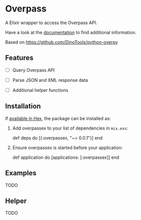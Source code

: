 # Overpass

A Elixir wrapper to access the Overpass API.

Have a look at the [documentation](http://python-overpy.readthedocs.org/) to find additional information.

Based on https://github.com/DinoTools/python-overpy

## Features

* [ ] Query Overpass API
* [ ] Parse JSON and XML response data
* [ ] Additional helper functions


## Installation

If [available in Hex](https://hex.pm/docs/publish), the package can be installed as:

  1. Add overpassex to your list of dependencies in `mix.exs`:

        def deps do
          [{:overpassex, "~> 0.0.1"}]
        end

  2. Ensure overpassex is started before your application:

        def application do
          [applications: [:overpassex]]
        end

## Examples

TODO

## Helper

TODO
